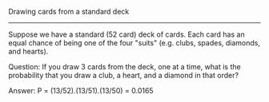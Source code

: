 Drawing cards from a standard deck
________________________________________
Suppose we have a standard (52 card) deck of cards. 
Each card has an equal chance of being one of the four "suits" (e.g. clubs, spades, diamonds, and hearts).


Question: If you draw 3 cards from the deck, one at a time, what is the probability that you draw a club, a heart, 
and a diamond in that order?


Answer: 
P = (13/52).(13/51).(13/50) = 0.0165
